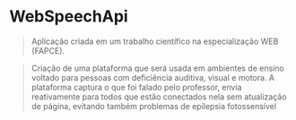 # WebSpeechApi
> Aplicação criada em um trabalho científico na especialização WEB (FAPCE). 

> Criação de uma plataforma que será usada em ambientes de ensino voltado para pessoas
> com deficiência auditiva, visual e motora. A plataforma captura o que foi falado pelo
> professor, envia reativamente para todos que estão conectados nela sem atualização de
> página, evitando também problemas de epilepsia fotossensível
